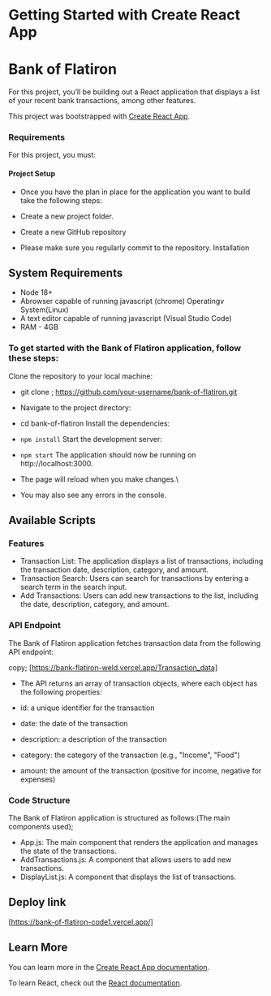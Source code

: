 # Getting Started with Create React App

# Bank of Flatiron

For this project, you’ll be building out a React application that displays a list of your recent bank transactions, among other features.

This project was bootstrapped with [Create React App](https://github.com/facebook/create-react-app).

### Requirements

For this project, you must:

#### Project Setup
- Once you have the plan in place for the application you want to build take the following steps:

- Create a new project folder.
- Create a new GitHub repository 
- Please make sure you regularly commit to the repository.
Installation

## System Requirements
- Node 18+
- Abrowser capable of running javascript (chrome)
Operatingv System(Linux)
- A text editor capable of running javascript (Visual Studio Code)
- RAM - 4GB


### To get started with the Bank of Flatiron application, follow these steps:

Clone the repository to your local machine:


- git clone ; https://github.com/your-username/bank-of-flatiron.git
- Navigate to the project directory:

- cd bank-of-flatiron
Install the dependencies:


- `npm install`
Start the development server:


- `npm start`
The application should now be running on http://localhost:3000.
- The page will reload when you make changes.\
- You may also see any  errors in the console.

## Available Scripts

### Features
- Transaction List: The application displays a list of transactions, including the transaction date, description, category, and amount.
- Transaction Search: Users can search for transactions by entering a search term in the search input.
- Add Transactions: Users can add new transactions to the list, including the date, description, category, and amount.

### API Endpoint
The Bank of Flatiron application fetches transaction data from the following  API endpoint:

copy;
[https://bank-flatiron-weld.vercel.app/Transaction_data]
- The API returns an array of transaction objects, where each object has the following properties:

- id: a unique identifier for the transaction
- date: the date of the transaction
- description: a description of the transaction
- category: the category of the transaction (e.g., "Income", "Food")
- amount: the amount of the transaction (positive for income, negative for expenses)

### Code Structure
The Bank of Flatiron application is structured as follows:(The main components used);

- App.js: The main component that renders the application and manages the state of the transactions.
- AddTransactions.js: A component that allows users to add new transactions.
- DisplayList.js: A component that displays the list of transactions.

## Deploy link
[https://bank-of-flatiron-code1.vercel.app/]




## Learn More

You can learn more in the [Create React App documentation](https://facebook.github.io/create-react-app/docs/getting-started).

To learn React, check out the [React documentation](https://reactjs.org/).
